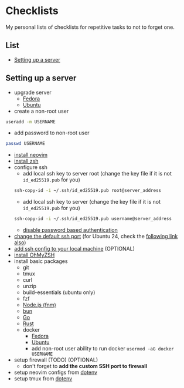 # Checklists

My personal lists of checklists for repetitive tasks to not to forget one.

## List

- [Setting up a server](#setting-up-a-server)

## Setting up a server

- upgrade server
  - [Fedora](https://docs.fedoraproject.org/en-US/quick-docs/upgrading-fedora-offline/)
  - [Ubuntu](https://ubuntu.com/server/docs/how-to-upgrade-your-release)
- create a non-root user

```bash
useradd -m USERNAME
```

- add password to non-root user

```bash
passwd USERNAME
```

- [install neovim](https://github.com/neovim/neovim/blob/master/INSTALL.md)
- [install zsh](https://github.com/ohmyzsh/ohmyzsh/wiki/Installing-ZSH)
- configure ssh
  - add local ssh key to server root (change the key file if it is not `id_ed25519.pub` for you)
  ```bash
  ssh-copy-id -i ~/.ssh/id_ed25519.pub root@server_address
  ```
  - add local ssh key to server (change the key file if it is not `id_ed25519.pub` for you)
  ```bash
  ssh-copy-id -i ~/.ssh/id_ed25519.pub username@server_address
  ```
  - [disable password based authentication](https://linuxhandbook.com/ssh-disable-password-authentication/)
- [change the default ssh port](https://linuxize.com/post/how-to-change-ssh-port-in-linux/) (for Ubuntu 24, check the [following link also](https://askubuntu.com/a/1498456))
- [add ssh config to your local machine](https://linuxize.com/post/using-the-ssh-config-file/) (OPTIONAL)
- [install OhMyZSH](https://ohmyz.sh/#install)
- install basic packages
  - git
  - tmux
  - curl
  - unzip
  - build-essentials (ubuntu only)
  - fzf
  - [Node.js (fnm)](https://github.com/Schniz/fnm)
  - [bun](https://bun.sh/docs/installation#macos-and-linux)
  - [Go](https://go.dev/doc/install)
  - [Rust](https://www.rust-lang.org/tools/install)
  - docker
    - [Fedora](https://developer.fedoraproject.org/tools/docker/docker-installation.html)
    - [Ubuntu](https://www.digitalocean.com/community/tutorials/how-to-install-and-use-docker-on-ubuntu-22-04)
    - add non-root user ability to run docker `usermod -aG docker USERNAME`
- setup firewall (TODO) (OPTIONAL)
  - don't forget to **add the custom SSH port to firewall**
- setup neovim configs from [dotenv](https://github.com/aigic8/dotenv)
- setup tmux from [dotenv](https://github.com/aigic8/dotenv)
